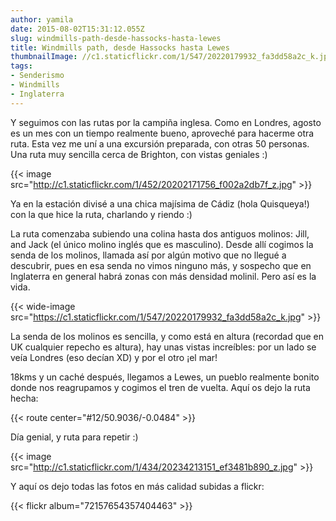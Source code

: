 ```yaml
---
author: yamila
date: 2015-08-02T15:31:12.055Z
slug: windmills-path-desde-hassocks-hasta-lewes
title: Windmills path, desde Hassocks hasta Lewes
thumbnailImage: //c1.staticflickr.com/1/547/20220179932_fa3dd58a2c_k.jpg
tags:
- Senderismo
- Windmills
- Inglaterra
---
```


Y seguimos con las rutas por la campiña inglesa. Como en Londres, agosto es un mes con un tiempo realmente bueno, aproveché para hacerme otra ruta. Esta vez me uní a una excursión preparada, con otras 50 personas. Una ruta muy sencilla cerca de Brighton, con vistas geniales :)

{{< image src="http://c1.staticflickr.com/1/452/20202171756_f002a2db7f_z.jpg" >}}

Ya en la estación divisé a una chica majísima de Cádiz (hola Quisqueya!) con la que hice la ruta, charlando y riendo :)

La ruta comenzaba subiendo una colina hasta dos antiguos molinos: Jill, and Jack (el único molino inglés que es masculino). Desde allí cogimos la senda de los molinos, llamada así por algún motivo que no llegué a descubrir, pues en esa senda no vimos ninguno más, y sospecho que en Inglaterra en general habrá zonas con más densidad molinil. Pero así es la vida.

{{< wide-image src="https://c1.staticflickr.com/1/547/20220179932_fa3dd58a2c_k.jpg" >}}

La senda de los molinos es sencilla, y como está en altura (recordad que en UK cualquier repecho es altura), hay unas vistas increíbles: por un lado se veía Londres (eso decían XD) y por el otro ¡el mar!

18kms y un caché después, llegamos a Lewes, un pueblo realmente bonito donde nos reagrupamos y cogimos el tren de vuelta. Aquí os dejo la ruta hecha:

{{< route center="#12/50.9036/-0.0484" >}}

Día genial, y ruta para repetir :)

{{< image src="http://c1.staticflickr.com/1/434/20234213151_ef3481b890_z.jpg" >}}

Y aquí os dejo todas las fotos en más calidad subidas a flickr:

{{< flickr album="72157654357404463" >}}
